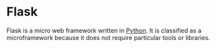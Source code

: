 # Flask

Flask is a micro web framework written in [Python](/Python). It is classified as a microframework because it does not require particular tools or libraries.